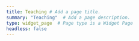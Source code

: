 ```yaml
---
title: Teaching # Add a page title.
summary: "Teaching"  # Add a page description.
type: widget_page  # Page type is a Widget Page
headless: false
---
```

